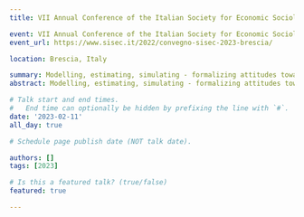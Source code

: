 ```yaml
---
title: VII Annual Conference of the Italian Society for Economic Sociology  

event: VII Annual Conference of the Italian Society for Economic Sociology  
event_url: https://www.sisec.it/2022/convegno-sisec-2023-brescia/

location: Brescia, Italy

summary: Modelling, estimating, simulating - formalizing attitudes towards inequality as a complex network
abstract: Modelling, estimating, simulating - formalizing attitudes towards inequality as a complex network

# Talk start and end times.
#   End time can optionally be hidden by prefixing the line with `#`.
date: '2023-02-11'
all_day: true

# Schedule page publish date (NOT talk date).

authors: []
tags: [2023]

# Is this a featured talk? (true/false)
featured: true

---
```


